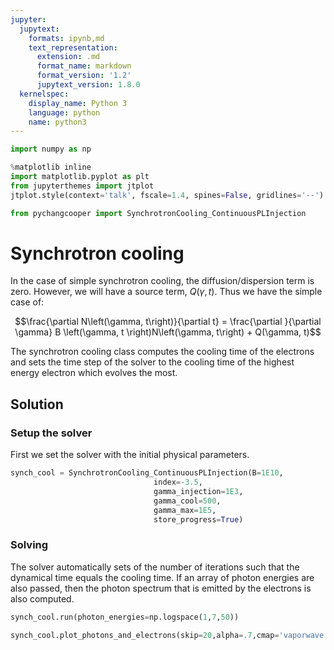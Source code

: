 ```yaml
---
jupyter:
  jupytext:
    formats: ipynb,md
    text_representation:
      extension: .md
      format_name: markdown
      format_version: '1.2'
      jupytext_version: 1.8.0
  kernelspec:
    display_name: Python 3
    language: python
    name: python3
---
```


```python
import numpy as np

%matplotlib inline
import matplotlib.pyplot as plt
from jupyterthemes import jtplot
jtplot.style(context='talk', fscale=1.4, spines=False, gridlines='--')

from pychangcooper import SynchrotronCooling_ContinuousPLInjection

```

<!-- #region -->
# Synchrotron cooling

In the case of simple synchrotron cooling, the diffusion/dispersion term is zero. However, we will have a source term, $Q(\gamma, t)$. Thus we have the simple case of:

$$\frac{\partial N\left(\gamma, t\right)}{\partial t}  = \frac{\partial }{\partial \gamma} B \left(\gamma, t \right)N\left(\gamma, t\right)  + Q(\gamma, t)$$


The synchrotron cooling class computes the cooling time of the electrons and sets the time step of the solver to the cooling time of the highest energy electron which evolves the most.

## Solution
### Setup the solver
First we set the solver with the initial physical parameters.
<!-- #endregion -->

```python
synch_cool = SynchrotronCooling_ContinuousPLInjection(B=1E10,
                                index=-3.5,
                                gamma_injection=1E3,
                                gamma_cool=500,
                                gamma_max=1E5,
                                store_progress=True)
```

### Solving

The solver automatically sets of the number of iterations such that the dynamical time equals the cooling time. If an array of photon energies are also passed, then the photon spectrum that is emitted by the electrons is also computed.

```python
synch_cool.run(photon_energies=np.logspace(1,7,50))
```

```python
synch_cool.plot_photons_and_electrons(skip=20,alpha=.7,cmap='vaporwave');
```

